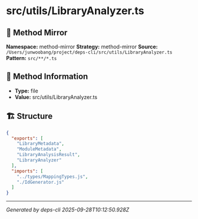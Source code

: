 # src/utils/LibraryAnalyzer.ts

## 🔧 Method Mirror

**Namespace:** method-mirror
**Strategy:** method-mirror
**Source:** `/Users/junwoobang/project/deps-cli/src/utils/LibraryAnalyzer.ts`
**Pattern:** `src/**/*.ts`

## 📝 Method Information

- **Type:** file
- **Value:** src/utils/LibraryAnalyzer.ts

## 🏗️ Structure

```json
{
  "exports": [
    "LibraryMetadata",
    "ModuleMetadata",
    "LibraryAnalysisResult",
    "LibraryAnalyzer"
  ],
  "imports": [
    "../types/MappingTypes.js",
    "./IdGenerator.js"
  ]
}
```

---
*Generated by deps-cli 2025-09-28T10:12:50.928Z*
